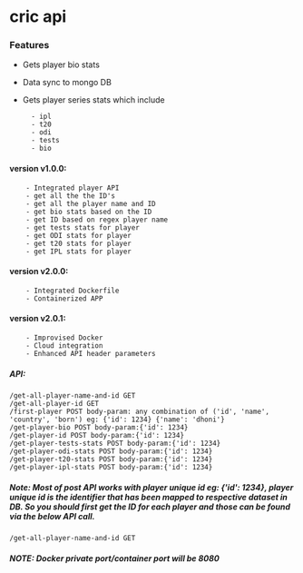 # cric api

### Features

- Gets player bio stats
- Data sync to mongo DB
- Gets player series stats which include

		- ipl
		- t20
		- odi
		- tests
		- bio 
	
#### version v1.0.0:  
		- Integrated player API
		- get all the the ID's
		- get all the player name and ID
		- get bio stats based on the ID
		- get ID based on regex player name
		- get tests stats for player
		- get ODI stats for player
		- get t20 stats for player
		- get IPL stats for player

#### version v2.0.0:
		- Integrated Dockerfile
		- Containerized APP

#### version v2.0.1:
		- Improvised Docker
		- Cloud integration
		- Enhanced API header parameters

##### API:
	/get-all-player-name-and-id GET
	/get-all-player-id GET
	/first-player POST body-param: any combination of ('id', 'name', 'country', 'born') eg: {'id': 1234} {'name': 'dhoni'}
	/get-player-bio POST body-param:{'id': 1234}
	/get-player-id POST body-param:{'id': 1234}
	/get-player-tests-stats POST body-param:{'id': 1234}
	/get-player-odi-stats POST body-param:{'id': 1234}
	/get-player-t20-stats POST body-param:{'id': 1234}
	/get-player-ipl-stats POST body-param:{'id': 1234}

##### Note:  Most of post API works with player unique id eg: {'id': 1234}, player unique id is the identifier that has been mapped to respective dataset in DB. So you should first get the ID for each player and those can be found via the below API call.
	/get-all-player-name-and-id	GET

##### NOTE: Docker private port/container port will be 8080
